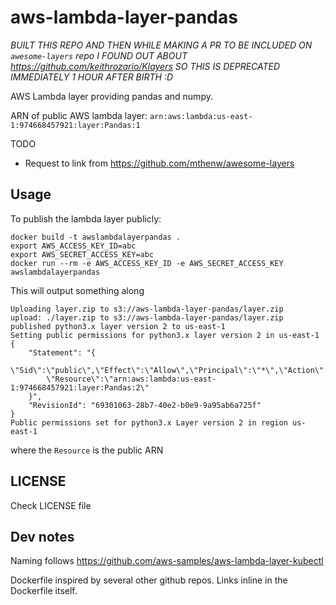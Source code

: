 # aws-lambda-layer-pandas

*BUILT THIS REPO AND THEN WHILE MAKING A PR TO BE INCLUDED ON `awesome-layers` repo
I FOUND OUT ABOUT https://github.com/keithrozario/Klayers
SO THIS IS DEPRECATED IMMEDIATELY 1 HOUR AFTER BIRTH :D*


AWS Lambda layer providing pandas and numpy.

ARN of public AWS lambda layer: `arn:aws:lambda:us-east-1:974668457921:layer:Pandas:1`

TODO

- Request to link from https://github.com/mthenw/awesome-layers


## Usage

To publish the lambda layer publicly:

```
docker build -t awslambdalayerpandas .
export AWS_ACCESS_KEY_ID=abc
export AWS_SECRET_ACCESS_KEY=abc
docker run --rm -e AWS_ACCESS_KEY_ID -e AWS_SECRET_ACCESS_KEY awslambdalayerpandas
```

This will output something along

```
Uploading layer.zip to s3://aws-lambda-layer-pandas/layer.zip
upload: ./layer.zip to s3://aws-lambda-layer-pandas/layer.zip    
published python3.x layer version 2 to us-east-1
Setting public permissions for python3.x layer version 2 in us-east-1
{
    "Statement": "{
        \"Sid\":\"public\",\"Effect\":\"Allow\",\"Principal\":\"*\",\"Action\":\"lambda:GetLayerVersion\",
        \"Resource\":\"arn:aws:lambda:us-east-1:974668457921:layer:Pandas:2\"
    }",
    "RevisionId": "69301063-28b7-40e2-b0e9-9a95ab6a725f"
}
Public permissions set for python3.x Layer version 2 in region us-east-1
```

where the `Resource` is the public ARN


## LICENSE

Check LICENSE file


## Dev notes

Naming follows https://github.com/aws-samples/aws-lambda-layer-kubectl

Dockerfile inspired by several other github repos.
Links inline in the Dockerfile itself.
